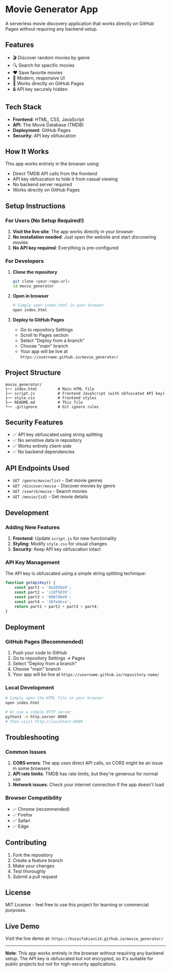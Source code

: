 # Movie Generator App

A serverless movie discovery application that works directly on GitHub Pages without requiring any backend setup.

## Features

- 🎬 Discover random movies by genre
- 🔍 Search for specific movies
- ❤️ Save favorite movies
- 🎨 Modern, responsive UI
- 🚀 Works directly on GitHub Pages
- 🔒 API key securely hidden

## Tech Stack

- **Frontend**: HTML, CSS, JavaScript
- **API**: The Movie Database (TMDB)
- **Deployment**: GitHub Pages
- **Security**: API key obfuscation

## How It Works

This app works entirely in the browser using:
- Direct TMDB API calls from the frontend
- API key obfuscation to hide it from casual viewing
- No backend server required
- Works directly on GitHub Pages

## Setup Instructions

### For Users (No Setup Required!)

1. **Visit the live site**: The app works directly in your browser
2. **No installation needed**: Just open the website and start discovering movies
3. **No API key required**: Everything is pre-configured

### For Developers

1. **Clone the repository**
   ```bash
   git clone <your-repo-url>
   cd movie_generator
   ```

2. **Open in browser**
   ```bash
   # Simply open index.html in your browser
   open index.html
   ```

3. **Deploy to GitHub Pages**
   - Go to repository Settings
   - Scroll to Pages section
   - Select "Deploy from a branch"
   - Choose "main" branch
   - Your app will be live at `https://username.github.io/movie_generator/`

## Project Structure

```
movie_generator/
├── index.html         # Main HTML file
├── script.js          # Frontend JavaScript (with obfuscated API key)
├── style.css          # Frontend styles
├── README.md          # This file
└── .gitignore         # Git ignore rules
```

## Security Features

- ✅ API key obfuscated using string splitting
- ✅ No sensitive data in repository
- ✅ Works entirely client-side
- ✅ No backend dependencies

## API Endpoints Used

- `GET /genre/movie/list` - Get movie genres
- `GET /discover/movie` - Discover movies by genre
- `GET /search/movie` - Search movies
- `GET /movie/{id}` - Get movie details

## Development

### Adding New Features

1. **Frontend**: Update `script.js` for new functionality
2. **Styling**: Modify `style.css` for visual changes
3. **Security**: Keep API key obfuscation intact

### API Key Management

The API key is obfuscated using a simple string splitting technique:
```javascript
function getApiKey() {
    const part1 = '9a285bb9';
    const part2 = 'c2df5039';
    const part3 = '9087dbe0';
    const part4 = '38fedeca';
    return part1 + part2 + part3 + part4;
}
```

## Deployment

### GitHub Pages (Recommended)

1. Push your code to GitHub
2. Go to repository Settings → Pages
3. Select "Deploy from a branch"
4. Choose "main" branch
5. Your app will be live at `https://username.github.io/repository-name/`

### Local Development

```bash
# Simply open the HTML file in your browser
open index.html

# Or use a simple HTTP server
python3 -m http.server 8000
# Then visit http://localhost:8000
```

## Troubleshooting

### Common Issues

1. **CORS errors**: The app uses direct API calls, so CORS might be an issue in some browsers
2. **API rate limits**: TMDB has rate limits, but they're generous for normal use
3. **Network issues**: Check your internet connection if the app doesn't load

### Browser Compatibility

- ✅ Chrome (recommended)
- ✅ Firefox
- ✅ Safari
- ✅ Edge

## Contributing

1. Fork the repository
2. Create a feature branch
3. Make your changes
4. Test thoroughly
5. Submit a pull request

## License

MIT License - feel free to use this project for learning or commercial purposes.

## Live Demo

Visit the live demo at: `https://huzaifakiani14.github.io/movie_generator/`

---

**Note**: This app works entirely in the browser without requiring any backend setup. The API key is obfuscated but not encrypted, so it's suitable for public projects but not for high-security applications.
